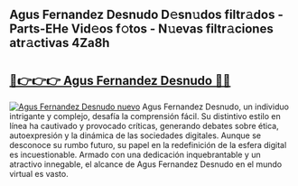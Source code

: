 ## Agus Fernandez Desnudo D𝚎sn𝚞dos filtr𝚊dos - Parts-EHe Vid𝚎os f𝚘tos - N𝚞evas filtr𝚊ciones atr𝚊ctivas 4Za8h

# <h2><a href="http://mbdhb2z.tromn.icu/?c=Agus+Fernandez+Desnudo">🔗👉👉👉 Agus Fernandez Desnudo 🔗🔗</a></h2>

[![Agus Fernandez Desnudo nuevo](https://i.imgur.com/pEAQMta.gif)](http://mbdhb2z.tromn.icu/?c=Agus+Fernandez+Desnudo)
Agus Fernandez Desnudo, un individuo intrigante y complejo, desafía la comprensión fácil. Su distintivo estilo en línea ha cautivado y provocado críticas, generando debates sobre ética, autoexpresión y la dinámica de las sociedades digitales. Aunque se desconoce su rumbo futuro, su papel en la redefinición de la esfera digital es incuestionable. Armado con una dedicación inquebrantable y un atractivo innegable, el alcance de Agus Fernandez Desnudo en el mundo virtual es vasto.
